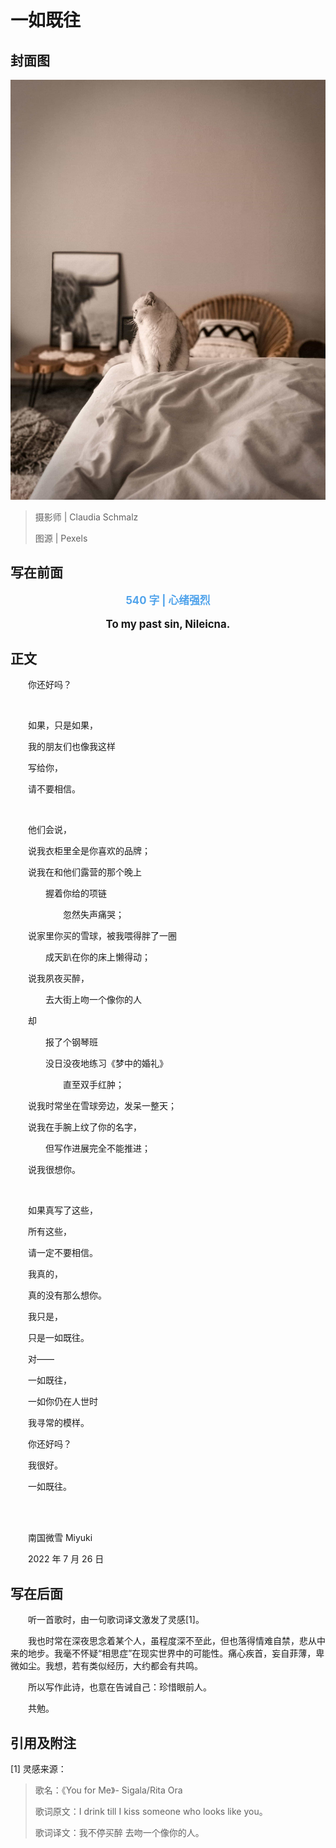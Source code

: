 # 一如既往

## 封面图

![](https://raw.githubusercontent.com/TinySnow/GithubImageHosting/main/blog/articles/poems/pexels-claudia-schmalz-6116981.jpg)

> 摄影师 | Claudia Schmalz
>
> 图源 | Pexels

## 写在前面

<p style="color:#50a3eb; text-align:center; font-weight:bold; font-size:larger;">540 字 | 心绪强烈</p>

<p style="text-align:center; font-weight:bold; font-size:larger;">To my past sin, Nileicna.</p>

## 正文

　　你还好吗？

<br>

　　如果，只是如果，

　　我的朋友们也像我这样

　　写给你，

　　请不要相信。

<br>

　　他们会说，

　　说我衣柜里全是你喜欢的品牌；

　　说我在和他们露营的那个晚上

　　　　握着你给的项链

　　　　　　忽然失声痛哭；

　　说家里你买的雪球，被我喂得胖了一圈

　　　　成天趴在你的床上懒得动；

　　说我夙夜买醉，

　　　　去大街上吻一个像你的人

　　却

　　　　报了个钢琴班

　　　　没日没夜地练习《梦中的婚礼》

　　　　　　直至双手红肿；

　　说我时常坐在雪球旁边，发呆一整天；

　　说我在手腕上纹了你的名字，

　　　　但写作进展完全不能推进；

　　说我很想你。

<br>

　　如果真写了这些，

　　所有这些，

　　请一定不要相信。
　　
<br>

　　我真的，

　　真的没有那么想你。

　　我只是，

　　只是一如既往。

　　对——

　　一如既往，

　　一如你仍在人世时

　　我寻常的模样。
　　
<br>

　　你还好吗？

　　我很好。

　　一如既往。

<br>

<br>

　　南国微雪 Miyuki

　　2022 年 7 月 26 日

## 写在后面

　　听一首歌时，由一句歌词译文激发了灵感[1]。

　　我也时常在深夜思念着某个人，虽程度深不至此，但也落得情难自禁，悲从中来的地步。我毫不怀疑“相思症”在现实世界中的可能性。痛心疾首，妄自菲薄，卑微如尘。我想，若有类似经历，大约都会有共鸣。

　　所以写作此诗，也意在告诫自己：珍惜眼前人。

　　共勉。

## 引用及附注

[1] 灵感来源：

> 歌名：《You for Me》- Sigala/Rita Ora
>
> 歌词原文：I drink till I kiss somеone who looks like you。
>
> 歌词译文：我不停买醉 去吻一个像你的人。